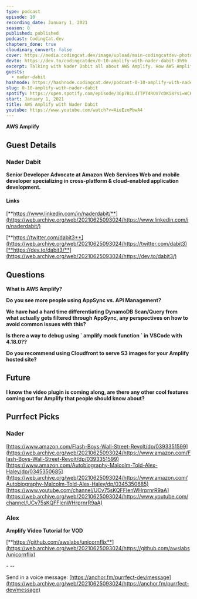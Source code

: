 ```yaml
---
type: podcast
episode: 10
recording_date: January 1, 2021
season: 0
published: published
podcast: CodingCat.dev
chapters_done: true
cloudinary_convert: false
cover: https://media.codingcat.dev/image/upload/main-codingcatdev-photo/eqee9pl7phcpi6fvjw5j.png
devto: https://dev.to/codingcatdev/0-10-amplify-with-nader-dabit-3h9b
excerpt: Talking with Nader Dabit all about AWS Amplify. How AWS Amplify fits into your web development process.
guests:
  - nader-dabit
hashnode: https://hashnode.codingcat.dev/podcast-0-10-amplify-with-nader-dabit
slug: 0-10-amplify-with-nader-dabit
spotify: https://open.spotify.com/episode/3Gp7B1LdTTPT4ROV7cDKi8?si=WCKDPuzaT-mKRWynEQdkKg
start: January 1, 2021
title: AWS Amplify with Nader Dabit
youtube: https://www.youtube.com/watch?v=AieEzoPbwA4
---
```


**AWS Amplify**

## **Guest Details**

### **Nader Dabit**

**Senior Developer Advocate at Amazon Web Services
Web and mobile developer specializing in cross-platform & cloud-enabled application development.**

#### **Links**

[**https://www.linkedin.com/in/naderdabit/**](https://web.archive.org/web/20210625093024/https://www.linkedin.com/in/naderdabit/)

[**https://twitter.com/dabit3**](https://web.archive.org/web/20210625093024/https://twitter.com/dabit3)[**https://dev.to/dabit3/**](https://web.archive.org/web/20210625093024/https://dev.to/dabit3/)

## **Questions**

**What is AWS Amplify?**

**Do you see more people using AppSync vs. API Management?**

**We have had a hard time differentiating DynamoDB Scan/Query from what actually gets filtered through AppSync, any perspectives on how to avoid common issues with this?**

**Is there a way to debug using \` amplify mock function \` in VSCode with 4.18.0??**

**Do you recommend using Cloudfront to serve S3 images for your Amplify hosted site?**

## **Future**

**I know the video plugin is coming along, are there any other cool features coming out for Amplify that people should know about?**

## **Purrfect Picks**

### **Nader**

[https://www.amazon.com/Flash-Boys-Wall-Street-Revolt/dp/0393351599](https://web.archive.org/web/20210625093024/https://www.amazon.com/Flash-Boys-Wall-Street-Revolt/dp/0393351599)
[https://www.amazon.com/Autobiography-Malcolm-Told-Alex-Haley/dp/0345350685](https://web.archive.org/web/20210625093024/https://www.amazon.com/Autobiography-Malcolm-Told-Alex-Haley/dp/0345350685)
[https://www.youtube.com/channel/UCv75sKQFFIenWHrprnrR9aA](https://web.archive.org/web/20210625093024/https://www.youtube.com/channel/UCv75sKQFFIenWHrprnrR9aA)

### **Alex**

**Amplify Video Tutorial for VOD**

[**https://github.com/awslabs/unicornflix**](https://web.archive.org/web/20210625093024/https://github.com/awslabs/unicornflix)

\- \--

Send in a voice message: [https://anchor.fm/purrfect-dev/message](https://web.archive.org/web/20210625093024/https://anchor.fm/purrfect-dev/message)

